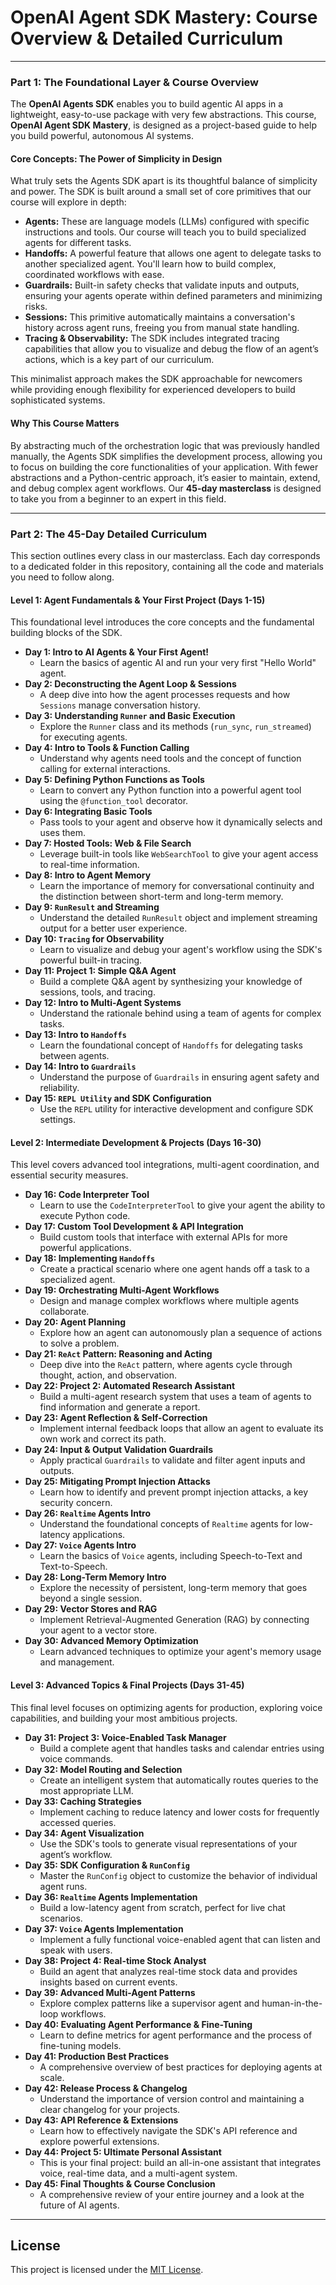 # OpenAI Agent SDK Mastery: Course Overview & Detailed Curriculum
---

### **Part 1: The Foundational Layer & Course Overview**

The **OpenAI Agents SDK** enables you to build agentic AI apps in a lightweight, easy-to-use package with very few abstractions. This course, **OpenAI Agent SDK Mastery**, is designed as a project-based guide to help you build powerful, autonomous AI systems.

#### **Core Concepts: The Power of Simplicity in Design**

What truly sets the Agents SDK apart is its thoughtful balance of simplicity and power. The SDK is built around a small set of core primitives that our course will explore in depth:

* **Agents:** These are language models (LLMs) configured with specific instructions and tools. Our course will teach you to build specialized agents for different tasks.
* **Handoffs:** A powerful feature that allows one agent to delegate tasks to another specialized agent. You'll learn how to build complex, coordinated workflows with ease.
* **Guardrails:** Built-in safety checks that validate inputs and outputs, ensuring your agents operate within defined parameters and minimizing risks.
* **Sessions:** This primitive automatically maintains a conversation's history across agent runs, freeing you from manual state handling.
* **Tracing & Observability:** The SDK includes integrated tracing capabilities that allow you to visualize and debug the flow of an agent’s actions, which is a key part of our curriculum.

This minimalist approach makes the SDK approachable for newcomers while providing enough flexibility for experienced developers to build sophisticated systems.

#### **Why This Course Matters**

By abstracting much of the orchestration logic that was previously handled manually, the Agents SDK simplifies the development process, allowing you to focus on building the core functionalities of your application. With fewer abstractions and a Python-centric approach, it’s easier to maintain, extend, and debug complex agent workflows. Our **45-day masterclass** is designed to take you from a beginner to an expert in this field.

---

### **Part 2: The 45-Day Detailed Curriculum**

This section outlines every class in our masterclass. Each day corresponds to a dedicated folder in this repository, containing all the code and materials you need to follow along.

#### **Level 1: Agent Fundamentals & Your First Project (Days 1-15)**

This foundational level introduces the core concepts and the fundamental building blocks of the SDK.

* **Day 1: Intro to AI Agents & Your First Agent!**
    * Learn the basics of agentic AI and run your very first "Hello World" agent.
* **Day 2: Deconstructing the Agent Loop & Sessions**
    * A deep dive into how the agent processes requests and how `Sessions` manage conversation history.
* **Day 3: Understanding `Runner` and Basic Execution**
    * Explore the `Runner` class and its methods (`run_sync`, `run_streamed`) for executing agents.
* **Day 4: Intro to Tools & Function Calling**
    * Understand why agents need tools and the concept of function calling for external interactions.
* **Day 5: Defining Python Functions as Tools**
    * Learn to convert any Python function into a powerful agent tool using the `@function_tool` decorator.
* **Day 6: Integrating Basic Tools**
    * Pass tools to your agent and observe how it dynamically selects and uses them.
* **Day 7: Hosted Tools: Web & File Search**
    * Leverage built-in tools like `WebSearchTool` to give your agent access to real-time information.
* **Day 8: Intro to Agent Memory**
    * Learn the importance of memory for conversational continuity and the distinction between short-term and long-term memory.
* **Day 9: `RunResult` and Streaming**
    * Understand the detailed `RunResult` object and implement streaming output for a better user experience.
* **Day 10: `Tracing` for Observability**
    * Learn to visualize and debug your agent's workflow using the SDK's powerful built-in tracing.
* **Day 11: **Project 1: Simple Q&A Agent****
    * Build a complete Q&A agent by synthesizing your knowledge of sessions, tools, and tracing.
* **Day 12: Intro to Multi-Agent Systems**
    * Understand the rationale behind using a team of agents for complex tasks.
* **Day 13: Intro to `Handoffs`**
    * Learn the foundational concept of `Handoffs` for delegating tasks between agents.
* **Day 14: Intro to `Guardrails`**
    * Understand the purpose of `Guardrails` in ensuring agent safety and reliability.
* **Day 15: `REPL Utility` and SDK Configuration**
    * Use the `REPL` utility for interactive development and configure SDK settings.

#### **Level 2: Intermediate Development & Projects (Days 16-30)**

This level covers advanced tool integrations, multi-agent coordination, and essential security measures.

* **Day 16: Code Interpreter Tool**
    * Learn to use the `CodeInterpreterTool` to give your agent the ability to execute Python code.
* **Day 17: Custom Tool Development & API Integration**
    * Build custom tools that interface with external APIs for more powerful applications.
* **Day 18: Implementing `Handoffs`**
    * Create a practical scenario where one agent hands off a task to a specialized agent.
* **Day 19: Orchestrating Multi-Agent Workflows**
    * Design and manage complex workflows where multiple agents collaborate.
* **Day 20: Agent Planning**
    * Explore how an agent can autonomously plan a sequence of actions to solve a problem.
* **Day 21: `ReAct` Pattern: Reasoning and Acting**
    * Deep dive into the `ReAct` pattern, where agents cycle through thought, action, and observation.
* **Day 22: **Project 2: Automated Research Assistant****
    * Build a multi-agent research system that uses a team of agents to find information and generate a report.
* **Day 23: Agent Reflection & Self-Correction**
    * Implement internal feedback loops that allow an agent to evaluate its own work and correct its path.
* **Day 24: Input & Output Validation Guardrails**
    * Apply practical `Guardrails` to validate and filter agent inputs and outputs.
* **Day 25: Mitigating Prompt Injection Attacks**
    * Learn how to identify and prevent prompt injection attacks, a key security concern.
* **Day 26: `Realtime` Agents Intro**
    * Understand the foundational concepts of `Realtime` agents for low-latency applications.
* **Day 27: `Voice` Agents Intro**
    * Learn the basics of `Voice` agents, including Speech-to-Text and Text-to-Speech.
* **Day 28: Long-Term Memory Intro**
    * Explore the necessity of persistent, long-term memory that goes beyond a single session.
* **Day 29: Vector Stores and RAG**
    * Implement Retrieval-Augmented Generation (RAG) by connecting your agent to a vector store.
* **Day 30: Advanced Memory Optimization**
    * Learn advanced techniques to optimize your agent's memory usage and management.

#### **Level 3: Advanced Topics & Final Projects (Days 31-45)**

This final level focuses on optimizing agents for production, exploring voice capabilities, and building your most ambitious projects.

* **Day 31: **Project 3: Voice-Enabled Task Manager****
    * Build a complete agent that handles tasks and calendar entries using voice commands.
* **Day 32: Model Routing and Selection**
    * Create an intelligent system that automatically routes queries to the most appropriate LLM.
* **Day 33: Caching Strategies**
    * Implement caching to reduce latency and lower costs for frequently accessed queries.
* **Day 34: Agent Visualization**
    * Use the SDK's tools to generate visual representations of your agent’s workflow.
* **Day 35: SDK Configuration & `RunConfig`**
    * Master the `RunConfig` object to customize the behavior of individual agent runs.
* **Day 36: `Realtime` Agents Implementation**
    * Build a low-latency agent from scratch, perfect for live chat scenarios.
* **Day 37: `Voice` Agents Implementation**
    * Implement a fully functional voice-enabled agent that can listen and speak with users.
* **Day 38: **Project 4: Real-time Stock Analyst****
    * Build an agent that analyzes real-time stock data and provides insights based on current events.
* **Day 39: Advanced Multi-Agent Patterns**
    * Explore complex patterns like a supervisor agent and human-in-the-loop workflows.
* **Day 40: Evaluating Agent Performance & Fine-Tuning**
    * Learn to define metrics for agent performance and the process of fine-tuning models.
* **Day 41: Production Best Practices**
    * A comprehensive overview of best practices for deploying agents at scale.
* **Day 42: Release Process & Changelog**
    * Understand the importance of version control and maintaining a clear changelog for your projects.
* **Day 43: API Reference & Extensions**
    * Learn how to effectively navigate the SDK's API reference and explore powerful extensions.
* **Day 44: **Project 5: Ultimate Personal Assistant****
    * This is your final project: build an all-in-one assistant that integrates voice, real-time data, and a multi-agent system.
* **Day 45: Final Thoughts & Course Conclusion**
    * A comprehensive review of your entire journey and a look at the future of AI agents.

---

## License
This project is licensed under the [MIT License](./LICENSE).
